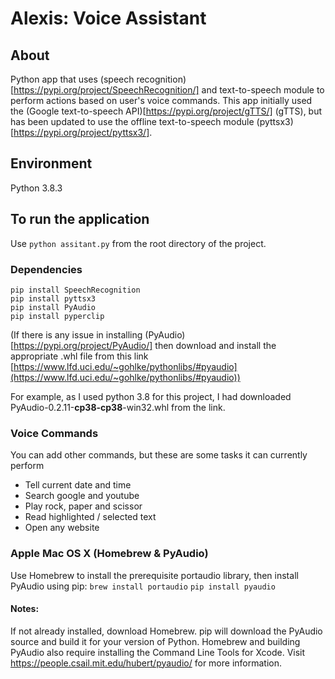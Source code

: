 # Alexis: Voice Assistant

## About 
Python app that uses (speech recognition)[https://pypi.org/project/SpeechRecognition/] 
and text-to-speech module to perform actions based on user's voice commands. 
This app initially used the (Google text-to-speech API)[https://pypi.org/project/gTTS/] (gTTS), 
but has been updated to use the offline text-to-speech module (pyttsx3)[https://pypi.org/project/pyttsx3/].

## Environment
Python 3.8.3

## To run the application
Use `python assitant.py` from the root directory of the project.

### Dependencies
```
pip install SpeechRecognition
pip install pyttsx3
pip install PyAudio
pip install pyperclip
```
(If there is any issue in installing (PyAudio)[https://pypi.org/project/PyAudio/] then download and install the 
appropriate .whl file from this link [https://www.lfd.uci.edu/~gohlke/pythonlibs/#pyaudio](https://www.lfd.uci.edu/~gohlke/pythonlibs/#pyaudio))

For example, as I used python 3.8 for this project, I had downloaded PyAudio-0.2.11-**cp38-cp38**-win32.whl
from the link.

### Voice Commands
You can add other commands, but these are some tasks it can currently perform
- Tell current date and time
- Search google and youtube
- Play rock, paper and scissor
- Read highlighted / selected text 
- Open any website 

### Apple Mac OS X (Homebrew & PyAudio)
Use Homebrew to install the prerequisite portaudio library, then install PyAudio using pip:
`brew install portaudio`
`pip install pyaudio`

#### Notes:
If not already installed, download Homebrew.
pip will download the PyAudio source and build it for your version of Python.
Homebrew and building PyAudio also require installing the Command Line Tools for Xcode.
Visit https://people.csail.mit.edu/hubert/pyaudio/ for more information.
